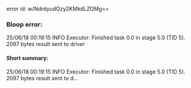 error id: w/NdrdyudOzy2KMkdLZOMg==
### Bloop error:

25/06/18 00:19:15 INFO Executor: Finished task 0.0 in stage 5.0 (TID 5). 2097 bytes result sent to driver
#### Short summary: 

25/06/18 00:19:15 INFO Executor: Finished task 0.0 in stage 5.0 (TID 5). 2097 bytes result sent to d...